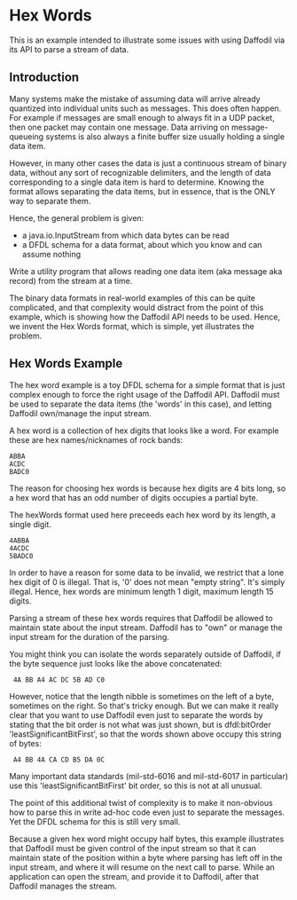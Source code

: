 # Hex Words

This is an example intended to illustrate some issues with using Daffodil via its API to parse a stream of data.

## Introduction

Many systems make the mistake of assuming data will arrive already quantized into individual units such as messages. 
This does often happen. 
For example if messages are small enough to always fit in a UDP packet, then one packet may contain one message. 
Data arriving on message-queueing systems is also always a finite buffer size usually holding a single data item. 

However, in many other cases the data is just a continuous stream of binary data, without any sort of recognizable delimiters, and the length of data corresponding to a single data item is hard to determine. 
Knowing the format allows separating the data items, but in essence, that is the ONLY way to separate them.

Hence, the general problem is given: 

- a java.io.InputStream from which data bytes can be read
- a DFDL schema for a data format, about which you know and can assume nothing

Write a utility program that allows reading one data item (aka message aka record) from the stream at a time.

The binary data formats in real-world examples of this can be quite complicated, and that complexity would distract from the point of this example, which is showing how the Daffodil API needs to be used. 
Hence, we invent the Hex Words format, which is simple, yet illustrates the problem.

## Hex Words Example

The hex word example is a toy DFDL schema for a simple format that is just complex enough to force the right usage of the Daffodil API. 
Daffodil must be used to separate the data items (the 'words' in this case), and letting Daffodil own/manage the input stream. 

A hex word is a collection of hex digits that looks like a word. For example these are hex names/nicknames of rock bands:

    ABBA
    ACDC
    BADC0

The reason for choosing hex words is because hex digits are 4 bits long, so a hex word that has an odd number of digits occupies a partial byte.

The hexWords format used here preceeds each hex word by its length, a single digit.

    4ABBA
    4ACDC
    5BADC0

In order to have a reason for some data to be invalid, we restrict that a lone hex digit of 0 is illegal. That is, '0' does not mean "empty string". It's simply illegal. Hence, hex words are minimum length 1 digit, maximum length 15 digits. 

Parsing a stream of these hex words requires that Daffodil be allowed to maintain state about the input stream. Daffodil has to "own" or manage the input stream for the duration of the parsing. 

You might think you can isolate the words separately outside of Daffodil, if the byte sequence just looks like the above concatenated:

     4A BB A4 AC DC 5B AD C0

However, notice that the length nibble is sometimes on the left of a byte, sometimes on the right. So that's tricky enough. But we can make it really clear that you want to use Daffodil even just to separate the words by stating that the bit order is not what was just shown, but is dfdl:bitOrder 'leastSignificantBitFirst', so that the words shown above occupy this string of bytes:

     A4 BB 4A CA CD B5 DA 0C

Many important data standards (mil-std-6016 and mil-std-6017 in particular) use this 'leastSignificantBitFirst' bit order, so this is not at all unusual. 

The point of this additional twist of complexity is to make it non-obvious how to parse this in write ad-hoc code even just to separate the messages. Yet the DFDL schema for this is still very small. 

Because a given hex word might occupy half bytes, this example illustrates that Daffodil must be given control of the input stream so that it can maintain state of the position within a byte where parsing has left off in the input stream, and where it will resume on the next call to parse. While an application can open the stream, and provide it to Daffodil, after that Daffodil manages the stream. 

